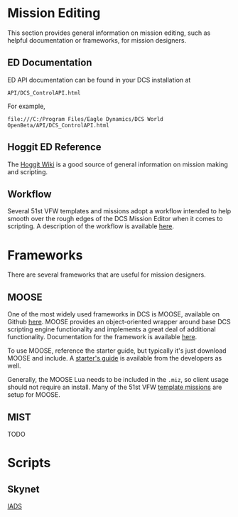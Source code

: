 # Mission Editing

This section provides general information on mission editing, such as helpful documentation or
frameworks, for mission designers.

## ED Documentation

ED API documentation can be found in your DCS installation at

```
API/DCS_ControlAPI.html
```

For example,

```
file:///C:/Program Files/Eagle Dynamics/DCS World OpenBeta/API/DCS_ControlAPI.html
```
## Hoggit ED Reference

The [Hoggit Wiki](https://wiki.hoggitworld.com/view/Hoggit_DCS_World_Wiki#Mission_Making) is a
good source of general information on mission making and scripting.

## Workflow

Several 51st VFW templates and missions adopt a workflow intended to help smooth over the rough
edges of the DCS Mission Editor when it comes to scripting. A description of the workflow is
available
[here](https://github.com/51st-Vfw/template-missions/blob/master/NTTR%20Basic%20Template/workflow.md).

# Frameworks

There are several frameworks that are useful for mission designers.

## MOOSE

One of the most widely used frameworks in DCS is MOOSE, available on Github
[here](https://github.com/FlightControl-Master/MOOSE/). MOOSE provides an object-oriented
wrapper around base DCS scripting engine functionality and implements a great deal of additional
functionality. Documentation for the framework is available
[here](https://flightcontrol-master.github.io/MOOSE_DOCS/).

To use MOOSE, reference the starter guide, but typically it's just download MOOSE and include.
A [starter's guide](https://flightcontrol-master.github.io/MOOSE_DOCS/Moose_Starters_Guide.html)
is available from the developers as well.

Generally, the MOOSE Lua needs to be included in the `.miz`, so client usage should not require
an install. Many of the 51st VFW
[template missions](https://github.com/51st-Vfw/template-missions) are setup for MOOSE.

## MIST

TODO

# Scripts

## Skynet

[IADS](https://github.com/walder/Skynet-IADS)

